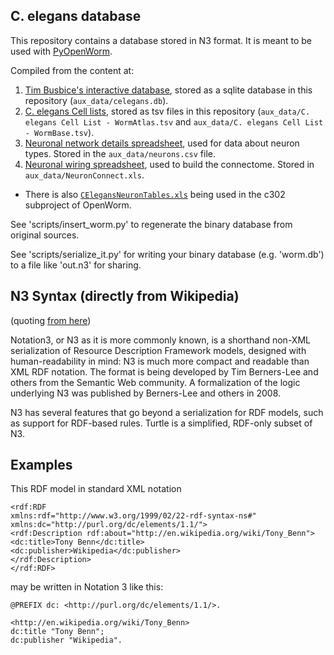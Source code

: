 C. elegans database
--------------------

This repository contains a database stored in N3 format. It is meant to be used with [PyOpenWorm](https://github.com/openworm/PyOpenWorm/tree/alpha0.5).

Compiled from the content at:

1. [Tim Busbice's interactive database](http://www.interintelligence.org/openworm/), stored as a sqlite database in this repository (`aux_data/celegans.db`).
2. [C. elegans Cell lists](https://docs.google.com/spreadsheet/ccc?key=0Avt3mQaA-HaMdGFnQldkWm9oUmQ3YjZ1LXJ4OHFnR0E&usp=drive_web#gid=1), stored as tsv files in this repository (`aux_data/C. elegans Cell List - WormAtlas.tsv` and `aux_data/C. elegans Cell List - WormBase.tsv`).
3. [Neuronal network details spreadsheet](https://docs.google.com/spreadsheets/d/1Jc9pOJAce8DdcgkTgkUXafhsBQdrer2Y47zrHsxlqWg/edit#gid=2), used for data about neuron types. Stored in the `aux_data/neurons.csv` file.
4. [Neuronal wiring spreadsheet](http://www.wormatlas.org/neuronalwiring.html#Connectivitydata), used to build the connectome. Stored in `aux_data/NeuronConnect.xls`. 
 - There is also [`CElegansNeuronTables.xls`](https://github.com/openworm/CElegansNeuroML/blob/7a04f396aa84a70929edababdc1696c4259b1a39/CElegansNeuronTables.xls) being used in the c302 subproject of OpenWorm.

See 'scripts/insert_worm.py' to regenerate the binary database from original sources.

See 'scripts/serialize_it.py' for writing your binary database (e.g. 'worm.db') to a file like 'out.n3' for sharing.

N3 Syntax (directly from Wikipedia)
-----------------------------------

(quoting [from here](https://en.wikipedia.org/wiki/Notation3))

Notation3, or N3 as it is more commonly known, is a shorthand non-XML serialization of Resource Description Framework
models, designed with human-readability in mind: N3 is much more compact and readable than XML RDF notation. The format
is being developed by Tim Berners-Lee and others from the Semantic Web community. A formalization of the logic underlying
N3 was published by Berners-Lee and others in 2008.

N3 has several features that go beyond a serialization for RDF models, such as support for RDF-based rules. Turtle is a
simplified, RDF-only subset of N3.

Examples
--------

This RDF model in standard XML notation

```
<rdf:RDF
xmlns:rdf="http://www.w3.org/1999/02/22-rdf-syntax-ns#"
xmlns:dc="http://purl.org/dc/elements/1.1/">
<rdf:Description rdf:about="http://en.wikipedia.org/wiki/Tony_Benn">
<dc:title>Tony Benn</dc:title>
<dc:publisher>Wikipedia</dc:publisher>
</rdf:Description>
</rdf:RDF>
```

may be written in Notation 3 like this:

```
@PREFIX dc: <http://purl.org/dc/elements/1.1/>.

<http://en.wikipedia.org/wiki/Tony_Benn>
dc:title "Tony Benn";
dc:publisher "Wikipedia".
```
